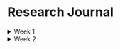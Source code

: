 # Research Journal

<details>
  <summary>Week 1</summary>
  
  ### 5/21
  First day, intro to project and machine learning. 

  ### 5/22
  Setting up Apache Spark
  - Connecting to NDSU server
  - Running simple examples

  ### 5/23

  - overview of PSO with Aaron
  - begin working on parrelizing sorting algorithm
    - got a working program, but not sure if it was parrezling.
    - only used 2 partiitons on local machine, 1 on remote 
    

  ### 5/24
  - trying to fix sorting algorithm
    - previous code no longer working
    - simple square function also not working
</details>

<details>
  <summary>Week 2</summary>
  
  ### 5/28
  - Code now working locally - didn't make any changes.

  ### 5/29
  - Created  `firefly.py` algorithm without spark
    - created simple algorithm using chatgpt
    - developed `gridSearch.py` to find best parameters
    - on `4Cluster2D.csv` resulted in 100% accuracy (with rounding)

  ### 5/30
  - Altered `firefly.py` program to take in dataset with any number of classes or dimension. 
  - Worked on finding parameters that fit all programs, but with little sucesss.  `4Cluster2D.csv` is an ideal dataset, so the program converged perfectly. But other datasets did not consistently come within 10 units of error. 

  ### 5/31
  - Continued attempting to tweak paramaeters and `firefly.py` to improve accuracy. Added the following features:
    - Convergence condition: when improvement is consistently below a certain threshold, stop program and determine convergence.
    - Dynamic alpha: alpha level starts high and gradually decreases
  - Created an initial version of the FireFly algorithm with Spark. 
    - Using Spark requries handling the dataset in a slightly different way. 
    - New algorithm uses a Spark dataframe instead of pandas.  

</details>
